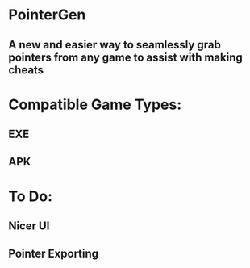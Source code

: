 # PointerGen

## A new and easier way to seamlessly grab pointers from any game to assist with making cheats

# Compatible Game Types:
## **EXE**
## **APK**

# To Do:
## **Nicer UI**
## **Pointer Exporting**
